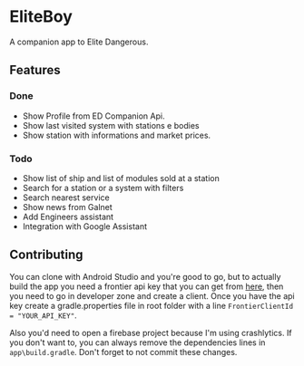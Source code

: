 # EliteBoy

A companion app to Elite Dangerous.

## Features
### Done
- Show Profile from ED Companion Api.
- Show last visited system with stations e bodies
- Show station with informations and market prices.

### Todo
- Show list of ship and list of modules sold at a station
- Search for a station or a system with filters
- Search nearest service
- Show news from Galnet
- Add Engineers assistant
- Integration with Google Assistant

## Contributing

You can clone with Android Studio and you're good to go, but to actually
build the app you need a frontier api key that you can get from [here](https://user.frontierstore.net/), 
then you need to go in developer zone and create a client. Once you have
the api key create a gradle.properties file in root folder with a line
`FrontierClientId = "YOUR_API_KEY"`. 

Also you'd need to open a firebase project because I'm using crashlytics.
If you don't want to, you can always remove the dependencies lines in 
`app\build.gradle`. Don't forget to not commit these changes.
